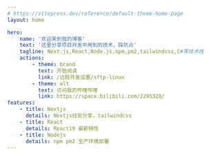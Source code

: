 ```yaml
---
# https://vitepress.dev/reference/default-theme-home-page
layout: home

hero:
    name: '欢迎来到我的博客'
    text: '这里分享项目开发中用到的技术、踩坑点'
    tagline: Next.js,React,Node.js,npm,pm2,tailwindcss,C#等技术栈
    actions:
        - theme: brand
          text: 开始阅读
          link: /远程开发设置/sftp-linux
        - theme: alt
          text: 访问我的哔哩哔哩
          link: https://space.bilibili.com/2295328/
features:
    - title: Nextjs
      details: Nextjs经验分享，tailwindcss
    - title: React
      details: React19 最新特性
    - title: Nodejs
      details: npm pm2 生产环境部署
---
```

